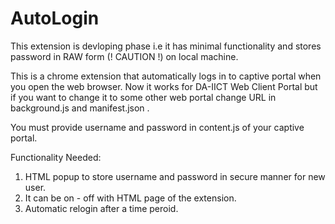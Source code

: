 # AutoLogin
This extension is devloping phase i.e it has minimal functionality and stores password in RAW form (! CAUTION !) on local machine.

This is a chrome extension that automatically logs in to captive portal when you open the web browser. Now it works for DA-IICT Web Client Portal but if you want to change it to some other web portal change URL in background.js and manifest.json .

You must provide username and password in content.js of your captive portal.


Functionality Needed:
1. HTML popup to store username and password in secure manner for new user.
2. It can be on - off with HTML page of the extension.
3. Automatic relogin after a time peroid. 
